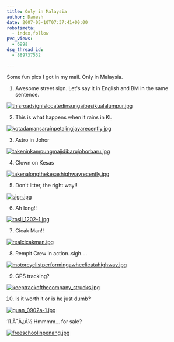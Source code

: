 ```yaml
---
title: Only in Malaysia
author: Danesh
date: 2007-05-10T07:37:41+00:00
robotsmeta:
  - index,follow
pvc_views:
  - 6998
dsq_thread_id:
  - 889737532

---
```

Some fun pics I got in my mail. Only in Malaysia.

1. Awesome street sign. Let's say it in English and BM in the same sentence.

[![thisroadsignislocatedinsungaibesikualalumpur.jpg][1]][2]

2. This is what happens when it rains in KL

[![kotadamansarainpetalingjayarecently.jpg][3]][4]

3. Astro in Johor

[![takeninkampungmajidibarujohorbaru.jpg][5]][6]

4. Clown on Kesas

[![takenalongthekesashighwayrecently.jpg][7]][8]

5. Don't litter, the right way!!

[![sign.jpg][9]][10]

6. Ah long!!

[![rosli_1202-1.jpg][11]][12]

7. Cicak Man!!

[![realcicakman.jpg][13]][14]

8. Rempit Crew in action..sigh....

[![motorcyclistperformingawheelieatahighway.jpg][15]][16]

9. GPS tracking?

[![keeptrackofthecompany_strucks.jpg][17]][18]

10. Is it worth it or is he just dumb?

[![guan_0902a-1.jpg][19]][20]

11.Ã¯Â¿Â½ Hmmmm... for sale?

[![freeschoolinpenang.jpg][21]][22]

 [1]: /wp-content/uploads/2007/05/thisroadsignislocatedinsungaibesikualalumpur.thumbnail.jpg
 [2]: /wp-content/uploads/2007/05/thisroadsignislocatedinsungaibesikualalumpur.jpg "thisroadsignislocatedinsungaibesikualalumpur.jpg"
 [3]: /wp-content/uploads/2007/05/kotadamansarainpetalingjayarecently.thumbnail.jpg
 [4]: /wp-content/uploads/2007/05/kotadamansarainpetalingjayarecently.jpg "kotadamansarainpetalingjayarecently.jpg"
 [5]: /wp-content/uploads/2007/05/takeninkampungmajidibarujohorbaru.thumbnail.jpg
 [6]: /wp-content/uploads/2007/05/takeninkampungmajidibarujohorbaru.jpg "takeninkampungmajidibarujohorbaru.jpg"
 [7]: /wp-content/uploads/2007/05/takenalongthekesashighwayrecently.thumbnail.jpg
 [8]: /wp-content/uploads/2007/05/takenalongthekesashighwayrecently.jpg "takenalongthekesashighwayrecently.jpg"
 [9]: /wp-content/uploads/2007/05/sign.thumbnail.jpg
 [10]: /wp-content/uploads/2007/05/sign.jpg "sign.jpg"
 [11]: /wp-content/uploads/2007/05/rosli_1202-1.thumbnail.jpg
 [12]: /wp-content/uploads/2007/05/rosli_1202-1.jpg "rosli_1202-1.jpg"
 [13]: /wp-content/uploads/2007/05/realcicakman.thumbnail.jpg
 [14]: /wp-content/uploads/2007/05/realcicakman.jpg "realcicakman.jpg"
 [15]: /wp-content/uploads/2007/05/motorcyclistperformingawheelieatahighway.thumbnail.jpg
 [16]: /wp-content/uploads/2007/05/motorcyclistperformingawheelieatahighway.jpg "motorcyclistperformingawheelieatahighway.jpg"
 [17]: /wp-content/uploads/2007/05/keeptrackofthecompany_strucks.thumbnail.jpg
 [18]: /wp-content/uploads/2007/05/keeptrackofthecompany_strucks.jpg "keeptrackofthecompany_strucks.jpg"
 [19]: /wp-content/uploads/2007/05/guan_0902a-1.thumbnail.jpg
 [20]: /wp-content/uploads/2007/05/guan_0902a-1.jpg "guan_0902a-1.jpg"
 [21]: /wp-content/uploads/2007/05/freeschoolinpenang.thumbnail.jpg
 [22]: /wp-content/uploads/2007/05/freeschoolinpenang.jpg "freeschoolinpenang.jpg"